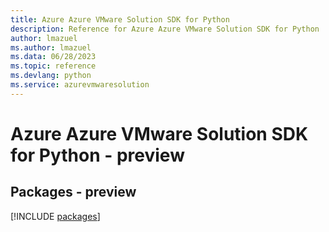 ```yaml
---
title: Azure Azure VMware Solution SDK for Python
description: Reference for Azure Azure VMware Solution SDK for Python
author: lmazuel
ms.author: lmazuel
ms.data: 06/28/2023
ms.topic: reference
ms.devlang: python
ms.service: azurevmwaresolution
---
```

# Azure Azure VMware Solution SDK for Python - preview
## Packages - preview
[!INCLUDE [packages](azure-vmware-solution-index.md)]